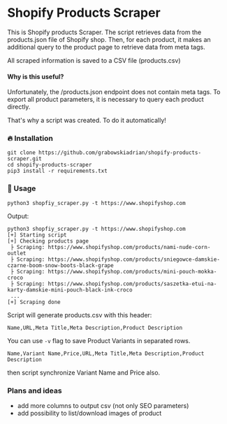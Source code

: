 

# Shopify Products Scraper

This is Shopify products Scraper. The script retrieves data from the products.json file of Shopify shop. 
Then, for each product, it makes an additional query to the 
product page to retrieve data from meta tags.

All scraped information is saved to a CSV file (products.csv)

#### Why is this useful?

Unfortunately, the /products.json endpoint does not contain meta tags. To export all product parameters, it is necessary to query each product directly.

That's why a script was created. To do it automatically!

### 🔥 Installation
```
git clone https://github.com/grabowskiadrian/shopify-products-scraper.git
cd shopify-products-scraper
pip3 install -r requirements.txt
```

### 🚀 Usage

```
python3 shopfiy_scraper.py -t https://www.shopifyshop.com
```

Output:

```
python3 shopfiy_scraper.py -t https://www.shopifyshop.com
[+] Starting script
[+] Checking products page
 ├ Scraping: https://www.shopifyshop.com/products/nami-nude-corn-outlet
 ├ Scraping: https://www.shopifyshop.com/products/sniegowce-damskie-czarne-boom-snow-boots-black-grape
 ├ Scraping: https://www.shopifyshop.com/products/mini-pouch-mokka-croco
 ├ Scraping: https://www.shopifyshop.com/products/saszetka-etui-na-karty-damskie-mini-pouch-black-ink-croco
 ...
[+] Scraping done
 ```

Script will generate products.csv with this header:
```
Name,URL,Meta Title,Meta Description,Product Description
```

You can use `-v` flag to save Product Variants in separated rows.

```
Name,Variant Name,Price,URL,Meta Title,Meta Description,Product Description
```

then script synchronize Variant Name and Price also.

### Plans and ideas
- add more columns to output csv (not only SEO parameters)
- add possibility to list/download images of product
